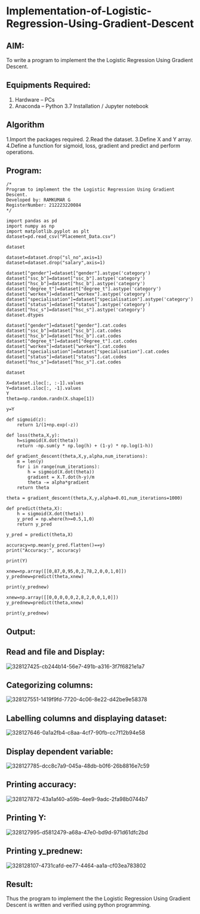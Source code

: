 # Implementation-of-Logistic-Regression-Using-Gradient-Descent

## AIM:
To write a program to implement the the Logistic Regression Using Gradient Descent.

## Equipments Required:
1. Hardware – PCs
2. Anaconda – Python 3.7 Installation / Jupyter notebook

## Algorithm
1.Import the packages required. 
2.Read the dataset. 
3.Define X and Y array. 
4.Define a function for sigmoid, loss, gradient and predict and perform operations.

## Program:
```
/*
Program to implement the the Logistic Regression Using Gradient Descent.
Developed by: RAMKUMAR G
RegisterNumber: 212223220084
*/
```
```
import pandas as pd
import numpy as np
import matplotlib.pyplot as plt
dataset=pd.read_csv("Placement_Data.csv")

dataset

dataset=dataset.drop("sl_no",axis=1)
dataset=dataset.drop("salary",axis=1)

dataset["gender"]=dataset["gender"].astype('category')
dataset["ssc_b"]=dataset["ssc_b"].astype('category')
dataset["hsc_b"]=dataset["hsc_b"].astype('category')
dataset["degree_t"]=dataset["degree_t"].astype('category')
dataset["workex"]=dataset["workex"].astype('category')
dataset["specialisation"]=dataset["specialisation"].astype('category')
dataset["status"]=dataset["status"].astype('category')
dataset["hsc_s"]=dataset["hsc_s"].astype('category')
dataset.dtypes

dataset["gender"]=dataset["gender"].cat.codes
dataset["ssc_b"]=dataset["ssc_b"].cat.codes
dataset["hsc_b"]=dataset["hsc_b"].cat.codes
dataset["degree_t"]=dataset["degree_t"].cat.codes
dataset["workex"]=dataset["workex"].cat.codes
dataset["specialisation"]=dataset["specialisation"].cat.codes
dataset["status"]=dataset["status"].cat.codes
dataset["hsc_s"]=dataset["hsc_s"].cat.codes

dataset

X=dataset.iloc[:, :-1].values
Y=dataset.iloc[:, -1].values
Y
theta=np.random.randn(X.shape[1])

y=Y

def sigmoid(z):
    return 1/(1+np.exp(-z))

def loss(theta,X,y):
    h=sigmoid(X.dot(theta))
    return -np.sum(y * np.log(h) + (1-y) * np.log(1-h))

def gradient_descent(theta,X,y,alpha,num_iterations):
    m = len(y)
    for i in range(num_iterations):
        h = sigmoid(X.dot(theta))
        gradient = X.T.dot(h-y)/m
        theta -= alpha*gradient
    return theta
    
theta = gradient_descent(theta,X,y,alpha=0.01,num_iterations=1000)

def predict(theta,X):
    h = sigmoid(X.dot(theta))
    y_pred = np.where(h>=0.5,1,0)
    return y_pred
    
y_pred = predict(theta,X)

accuracy=np.mean(y_pred.flatten()==y)
print("Accuracy:", accuracy)

print(Y)

xnew=np.array([[0,87,0,95,0,2,78,2,0,0,1,0]])
y_prednew=predict(theta,xnew)

print(y_prednew)

xnew=np.array([[0,0,0,0,0,2,8,2,0,0,1,0]])
y_prednew=predict(theta,xnew)

print(y_prednew)

```
## Output:
## Read and file and Display:
![328127425-cb244b14-56e7-491b-a316-3f7f6821e1a7](https://github.com/RamkumarGunasekaran/-Implementation-of-Logistic-Regression-Using-Gradient-Descent/assets/144870820/9dc2698a-c129-42c4-bbdb-da85c3dcea16)
## Categorizing columns:
![328127551-1419f9fd-7720-4c06-8e22-d42be9e58378](https://github.com/RamkumarGunasekaran/-Implementation-of-Logistic-Regression-Using-Gradient-Descent/assets/144870820/65895b94-4a98-489b-97be-f74e1811d892)
## Labelling columns and displaying dataset:
![328127646-0a1a2fb4-c8aa-4cf7-90fb-cc7f12b94e58](https://github.com/RamkumarGunasekaran/-Implementation-of-Logistic-Regression-Using-Gradient-Descent/assets/144870820/3bf40545-6285-4b15-bbef-e139c446e5fa)
## Display dependent variable:
![328127785-dcc8c7a9-045a-48db-b0f6-26b8816e7c59](https://github.com/RamkumarGunasekaran/-Implementation-of-Logistic-Regression-Using-Gradient-Descent/assets/144870820/39d7f490-0a65-4074-aa12-b1d5e287b0e1)
## Printing accuracy:
![328127872-43a1af40-a59b-4ee9-9adc-2fa98b0744b7](https://github.com/RamkumarGunasekaran/-Implementation-of-Logistic-Regression-Using-Gradient-Descent/assets/144870820/8b5835d0-5296-48e5-8ad1-2218f18dd715)
## Printing Y:
![328127995-d5812479-a68a-47e0-bd9d-971d61dfc2bd](https://github.com/RamkumarGunasekaran/-Implementation-of-Logistic-Regression-Using-Gradient-Descent/assets/144870820/3c4e6e4d-1c2c-477c-b422-0e6c87d9040b)
## Printing y_prednew:
![328128107-4731cafd-ee77-4464-aa1a-cf03ea783802](https://github.com/RamkumarGunasekaran/-Implementation-of-Logistic-Regression-Using-Gradient-Descent/assets/144870820/7f30598e-e6c9-499e-8164-b00c85081400)
## Result:
Thus the program to implement the the Logistic Regression Using Gradient Descent is written and verified using python programming.

